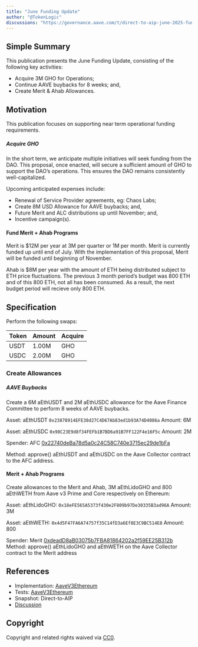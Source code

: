 ```yaml
---
title: "June Funding Update"
author: "@TokenLogic"
discussions: "https://governance.aave.com/t/direct-to-aip-june-2025-funding-update/22352"
---
```


## Simple Summary

This publication presents the June Funding Update, consisting of the following key activities:

- Acquire 3M GHO for Operations;
- Continue AAVE buybacks for 8 weeks; and,
- Create Merit & Ahab Allowances.

## Motivation

This publication focuses on supporting near term operational funding requirements.

##### Acquire GHO

In the short term, we anticipate multiple initiatives will seek funding from the DAO. This proposal, once enacted, will secure a sufficient amount of GHO to support the DAO’s operations. This ensures the DAO remains consistently well-capitalized.

Upcoming anticipated expenses include:

- Renewal of Service Provider agreements, eg: Chaos Labs;
- Create 8M USD Allowance for AAVE buybacks; and,
- Future Merit and ALC distributions up until November; and,
- Incentive campaign(s).

#### Fund Merit + Ahab Programs

Merit is $12M per year at 3M per quarter or 1M per month. Merit is currently funded up until end of July. With the implementation of this proposal, Merit will be funded until beginning of November.

Ahab is $8M per year with the amount of ETH being distributed subject to ETH price fluctuations. The previous 3 month period’s budget was 800 ETH and of this 800 ETH, not all has been consumed. As a result, the next budget period will recieve only 800 ETH.

## Specification

Perform the following swaps:

| Token | Amount | Acquire |
| ----- | ------ | ------- |
| USDT  | 1.00M  | GHO     |
| USDC  | 2.00M  | GHO     |

### Create Allowances

##### AAVE Buybacks

Create a 6M aEthUSDT and 2M aEthUSDC allowance for the Aave Finance Committee to perform 8 weeks of AAVE buybacks.

Asset: aEthUSDT `0x23878914EFE38d27C4D67Ab83ed1b93A74D4086a`
Amount: 6M

Asset: aEthUSDC `0x98C23E9d8f34FEFb1B7BD6a91B7FF122F4e16F5c`
Amount: 2M

Spender: AFC [0x22740deBa78d5a0c24C58C740e3715ec29de1bFa](https://etherscan.io/address/0x22740deBa78d5a0c24C58C740e3715ec29de1bFa)

Method: approve() aEthUSDT and aEthUSDC on the Aave Collector contract to the AFC address.

#### Merit + Ahab Programs

Create allowances to the Merit and Ahab, 3M aEthLidoGHO and 800 aEthWETH from Aave v3 Prime and Core respectively on Ethereum:

Asset: aEthLidoGHO: `0x18eFE565A5373f430e2F809b97De30335B3ad96A`
Amount: 3M

Asset: aEthWETH: `0x4d5F47FA6A74757f35C14fD3a6Ef8E3C9BC514E8`
Amount: 800

Spender: Merit [0xdeadD8aB03075b7FBA81864202a2f59EE25B312b](https://etherscan.io/address/0xdeadD8aB03075b7FBA81864202a2f59EE25B312b)
Method: approve() aEthLidoGHO and aEthWETH on the Aave Collector contract to the Merit address

## References

- Implementation: [AaveV3Ethereum](https://github.com/bgd-labs/aave-proposals-v3/blob/main/src/20250613_AaveV3Ethereum_JuneFundingUpdate/AaveV3Ethereum_JuneFundingUpdate_20250613.sol)
- Tests: [AaveV3Ethereum](https://github.com/bgd-labs/aave-proposals-v3/blob/main/src/20250613_AaveV3Ethereum_JuneFundingUpdate/AaveV3Ethereum_JuneFundingUpdate_20250613.t.sol)
- Snapshot: Direct-to-AIP
- [Discussion](https://governance.aave.com/t/direct-to-aip-june-2025-funding-update/22352)

## Copyright

Copyright and related rights waived via [CC0](https://creativecommons.org/publicdomain/zero/1.0/).
